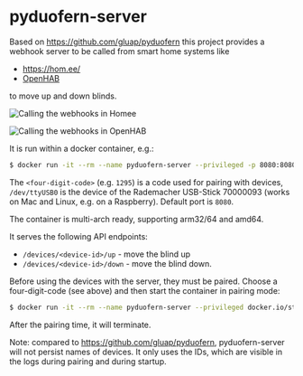 # pyduofern-server

Based on https://github.com/gluap/pyduofern this project provides a webhook server to be called from smart home systems like 

* https://hom.ee/
* [OpenHAB](https://community.openhab.org/t/rademacher-duofern-without-fhem-but-pyduofern-server/79250)
 
to move up and down blinds.

![Calling the webhooks in Homee](https://raw.githubusercontent.com/sttts/pyduofern-server/master/homee.png)

![Calling the webhooks in OpenHAB](https://raw.githubusercontent.com/sttts/pyduofern-server/master/openhab.png)

It is run within a docker container, e.g.:

```bash
$ docker run -it --rm --name pyduofern-server --privileged -p 8080:8080 docker.io/sttts/pyduofern-server:latest --code <four-digit-code> --device /dev/ttyUSB0 -l 0.0.0.0
```

The `<four-digit-code>` (e.g. `1295`) is a code used for pairing with devices, `/dev/ttyUSB0` is the device of the Rademacher USB-Stick 70000093 (works on Mac and Linux, e.g. on a Raspberry). Default port is `8080`.

The container is multi-arch ready, supporting arm32/64 and amd64.

It serves the following API endpoints:

- `/devices/<device-id>/up` - move the blind up
- `/devices/<device-id>/down` - move the blind down.

Before using the devices with the server, they must be paired. Choose a four-digit-code (see above) and then start the container in pairing mode:

```bash
$ docker run -it --rm --name pyduofern-server --privileged docker.io/sttts/pyduofern-server:latest --code <four-digit-code> --device /dev/ttyUSB0 --pair --pair-time 120
```

After the pairing time, it will terminate.

Note: compared to https://github.com/gluap/pyduofern, pyduofern-server will not persist names of devices. It only uses the IDs, which are visible in the logs during pairing and during startup.
